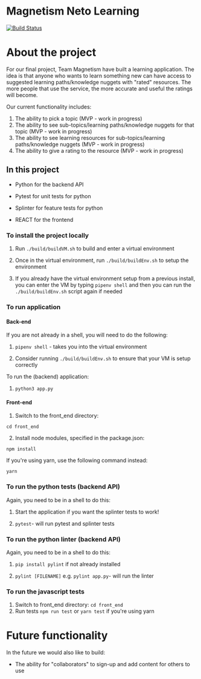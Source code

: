 Magnetism Neto Learning
=======================

[![Build Status](https://travis-ci.com/mattTea/magnetism.svg?branch=master)](https://travis-ci.com/mattTea/magnetism)

# About the project

For our final project, Team Magnetism have built a learning application. The idea is that anyone who wants to learn something new can have access to suggested learning paths/knowledge nuggets with "rated" resources. The more people that use the service, the more accurate and useful the ratings will become.

Our current functionality includes:

1. The ability to pick a topic (MVP - work in progress)
2. The ability to see sub-topics/learning paths/knowledge nuggets for that topic (MVP - work in progress)
3. The ability to see learning resources for sub-topics/learning paths/knowledge nuggets (MVP - work in progress)
4. The ability to give a rating to the resource (MVP - work in progress)

## In this project

- Python for the backend API
- Pytest for unit tests for python
- Splinter for feature tests for python

- REACT for the frontend

### To install the project locally

1. Run `./build/buildVM.sh` to build and enter a virtual environment

2. Once in the virtual environment, run `./build/buildEnv.sh` to setup the environment

3. If you already have the virtual environment setup from a previous install, you can enter the VM by typing `pipenv shell` and then you can run the `./build/buildEnv.sh` script again if needed

### To run application

#### Back-end

If you are not already in a shell, you will need to do the following:

1. `pipenv shell` - takes you into the virtual environment

2. Consider running `./build/buildEnv.sh` to ensure that your VM is setup correctly

To run the (backend) application:

1. `python3 app.py`

#### Front-end

1. Switch to the front_end directory:

```
cd front_end
```
2. Install node modules, specified in the package.json:

```
npm install
```

If you're using yarn, use the following command instead:

```
yarn
```
### To run the python tests (backend API)

Again, you need to be in a shell to do this:

1. Start the application if you want the splinter tests to work!

2. `pytest`- will run pytest and splinter tests

### To run the python linter (backend API)

Again, you need to be in a shell to do this:

1. `pip install pylint` if not already installed

2. `pylint [FILENAME]` e.g. `pylint app.py`- will run the linter

### To run the javascript tests

1. Switch to front_end directory: `cd front_end`
2. Run tests `npm run test` or `yarn test` if you're using yarn

# Future functionality

In the future we would also like to build:

- The ability for "collaborators" to sign-up and add content for others to use
